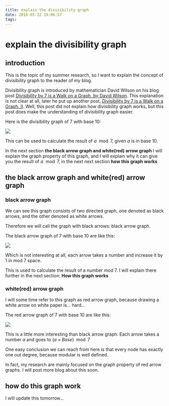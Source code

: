 ```yaml
---
title: explain the divisibility graph
date: 2016-05-22 19:06:57
tags:
---
```


# explain the divisibility graph

## introduction

This is the topic of my summer research, so I want to explain the concept of divisibility graph to the reader of my blog.

Divisibility graph is introduced by mathematician David Wilson on his blog post 
[Divisibility by 7 is a Walk on a Graph, by David Wilson](http://blog.tanyakhovanova.com/2009/08/divisibility-by-7-is-a-walk-on-a-graph-by-david-wilson/).
This explanation is not clear at all, later he put up another post,
[Divisibility by 7 is a Walk on a Graph. II](http://blog.tanyakhovanova.com/2010/08/divisibility-by-7-is-a-walk-on-a-graph-ii-2/).
Well, this post did not explain how divisibility graph works, but this post does make the understanding of divisibility graph easier.

Here is the divisibility graph of 7 with base 10:

![](/images/divisibilty_graph/graph_7_base_10.png)

This can be used to calculate the result of $a \mod 7$, given $a$ is in base 10. 

In the next section **the black arrow graph and white(red) arrow graph** I will explain the graph property of this graph,
and I will explain why it can give you the result of  $a \mod 7$, in the next next section **how this graph works**



## the black arrow graph and white(red) arrow graph

### black arrow graph

We can see this graph consists of two directed graph, one denoted as black arrows, and the other denoted as white arrows.

Therefore we will call the graph with black arrows: black arrow graph.

The black arrow graph of 7 with base 10 are like this:

![](/images/divisibilty_graph/black_arrow_graph_7_base_10.png)

Which is not interesting at all, each arrow takes a number and increase it by 1 in mod 7 space.

This is used to calculate the result of a number mod 7.
I will explain there further in the next section: **How this graph works**


### white(red) arrow graph

I will some time refer to this graph as red arrow graph, because drawing a white arrow on white paper is... hard...

The red arrow graph of 7 with base 10 are like this:

![](/images/divisibilty_graph/red_arrow_graph_7_base_10.png)

This is a little more interesting than black arrow graph.
Each arrow takes a number $a$ and goes to $(a \times Base) \mod 7$ 

One easy conclusion we can reach from here is that every node has exactly one out degree, because modular is well defined.

In fact, my research are mainly focused on the graph property of red arrow graphs. I will post more blog about this soon.

## how do this graph work

I will update this tomorrow...
